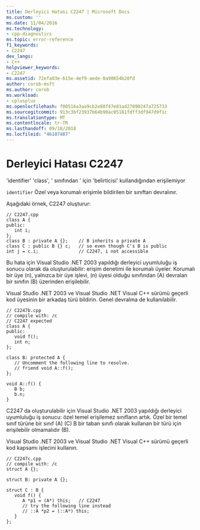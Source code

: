 ```yaml
---
title: Derleyici Hatası C2247 | Microsoft Docs
ms.custom: ''
ms.date: 11/04/2016
ms.technology:
- cpp-diagnostics
ms.topic: error-reference
f1_keywords:
- C2247
dev_langs:
- C++
helpviewer_keywords:
- C2247
ms.assetid: 72efa03e-615e-4ef9-aede-0a98654b20fd
author: corob-msft
ms.author: corob
ms.workload:
- cplusplus
ms.openlocfilehash: f00516a3aa9cb2e88f47e81ad27890247a725733
ms.sourcegitcommit: 913c3bf23937b64b90ac05181fdff3df947d9f1c
ms.translationtype: MT
ms.contentlocale: tr-TR
ms.lasthandoff: 09/18/2018
ms.locfileid: "46107487"
---
```

# <a name="compiler-error-c2247"></a>Derleyici Hatası C2247

'identifier' 'class', ' sınıfından ' için 'belirticisi' kullandığından erişilemiyor

`identifier` Özel veya korumalı erişimle bildirilen bir sınıftan devralınır.

Aşağıdaki örnek, C2247 oluşturur:

```
// C2247.cpp
class A {
public:
   int i;
};
class B : private A {};    // B inherits a private A
class C : public B {} c;   // so even though C's B is public
int j = c.i;               // C2247, i not accessible
```

Bu hata için Visual Studio .NET 2003 yapıldığı derleyici uyumluluğu iş sonucu olarak da oluşturulabilir: erişim denetimi ile korumalı üyeler. Korumalı bir üye (n), yalnızca bir üye işlevi, (n) üyesi olduğu sınıfından (A) devralan bir sınıfın (B) üzerinden erişilebilir.

Visual Studio .NET 2003 ve Visual Studio .NET Visual C++ sürümü geçerli kod üyesinin bir arkadaş türü bildirin. Genel devralma de kullanılabilir.

```
// C2247b.cpp
// compile with: /c
// C2247 expected
class A {
public:
   void f();
   int n;
};

class B: protected A {
   // Uncomment the following line to resolve.
   // friend void A::f();
};

void A::f() {
   B b;
   b.n;
}
```

C2247 da oluşturulabilir için Visual Studio .NET 2003 yapıldığı derleyici uyumluluğu iş sonucu: özel temel erişilemez sınıfların artık. Özel bir temel sınıf türüne bir sınıf (A) (C) B bir taban sınıfı olarak kullanan bir türü için erişilebilir olmamalıdır (B).

Visual Studio .NET 2003 ve Visual Studio .NET Visual C++ sürümü geçerli kod kapsamı işlecini kullanın.

```
// C2247c.cpp
// compile with: /c
struct A {};

struct B: private A {};

struct C : B {
   void f() {
      A *p1 = (A*) this;   // C2247
      // try the following line instead
      // ::A *p2 = (::A*) this;
   }
};
```
